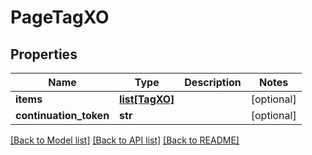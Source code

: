 # PageTagXO

## Properties
Name | Type | Description | Notes
------------ | ------------- | ------------- | -------------
**items** | [**list[TagXO]**](TagXO.md) |  | [optional] 
**continuation_token** | **str** |  | [optional] 

[[Back to Model list]](../README.md#documentation-for-models) [[Back to API list]](../README.md#documentation-for-api-endpoints) [[Back to README]](../README.md)

